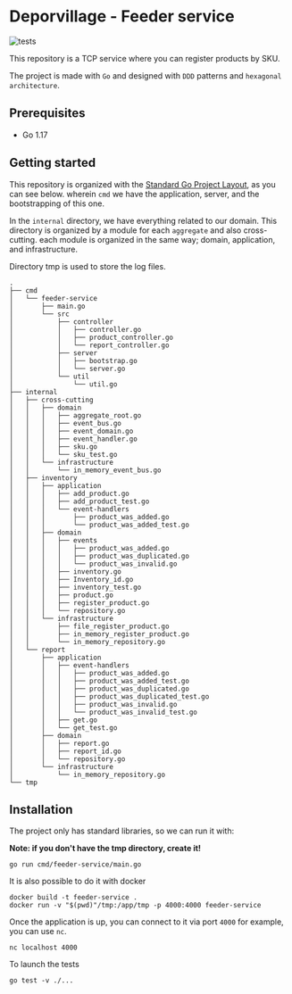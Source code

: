# Deporvillage - Feeder service
![tests](https://github.com/ZaoIsmael/feeder-backend/actions/workflows/test.yml/badge.svg)

This repository is a TCP service where you can register products by SKU.

The project is made with `Go` and designed with `DDD` patterns and `hexagonal architecture`.

## Prerequisites

* Go 1.17

## Getting started

This repository is organized with the [Standard Go Project Layout](https://github.com/golang-standards/project-layout/blob/master/README_es.md), as you can see below. wherein `cmd` we have the
application, server, and the bootstrapping of this one.

In the `internal` directory, we have everything related to our domain. This directory is organized by a module for
each `aggregate` and also cross-cutting. each module is organized in the same way; domain, application, and infrastructure.

Directory tmp is used to store the log files.

```shell
.
├── cmd
│   └── feeder-service
│       ├── main.go
│       └── src
│           ├── controller
│           │   ├── controller.go
│           │   ├── product_controller.go
│           │   └── report_controller.go
│           ├── server
│           │   ├── bootstrap.go
│           │   └── server.go
│           └── util
│               └── util.go
├── internal
│   ├── cross-cutting
│   │   ├── domain
│   │   │   ├── aggregate_root.go
│   │   │   ├── event_bus.go
│   │   │   ├── event_domain.go
│   │   │   ├── event_handler.go
│   │   │   ├── sku.go
│   │   │   └── sku_test.go
│   │   └── infrastructure
│   │       └── in_memory_event_bus.go
│   ├── inventory
│   │   ├── application
│   │   │   ├── add_product.go
│   │   │   ├── add_product_test.go
│   │   │   └── event-handlers
│   │   │       ├── product_was_added.go
│   │   │       └── product_was_added_test.go
│   │   ├── domain
│   │   │   ├── events
│   │   │   │   ├── product_was_added.go
│   │   │   │   ├── product_was_duplicated.go
│   │   │   │   └── product_was_invalid.go
│   │   │   ├── inventory.go
│   │   │   ├── Inventory_id.go
│   │   │   ├── inventory_test.go
│   │   │   ├── product.go
│   │   │   ├── register_product.go
│   │   │   └── repository.go
│   │   └── infrastructure
│   │       ├── file_register_product.go
│   │       ├── in_memory_register_product.go
│   │       └── in_memory_repository.go
│   └── report
│       ├── application
│       │   ├── event-handlers
│       │   │   ├── product_was_added.go
│       │   │   ├── product_was_added_test.go
│       │   │   ├── product_was_duplicated.go
│       │   │   ├── product_was_duplicated_test.go
│       │   │   ├── product_was_invalid.go
│       │   │   └── product_was_invalid_test.go
│       │   ├── get.go
│       │   └── get_test.go
│       ├── domain
│       │   ├── report.go
│       │   ├── report_id.go
│       │   └── repository.go
│       └── infrastructure
│           └── in_memory_repository.go
└── tmp
```

## Installation

The project only has standard libraries, so we can run it with:

**Note: if you don't have the tmp directory, create it!**

```shell
go run cmd/feeder-service/main.go
```

It is also possible to do it with docker

```shell
docker build -t feeder-service .
docker run -v "$(pwd)"/tmp:/app/tmp -p 4000:4000 feeder-service
```
Once the application is up, you can connect to it via port `4000` for example, you can use `nc`.

```shell
nc localhost 4000
```

To launch the tests

```shell
go test -v ./...
```



